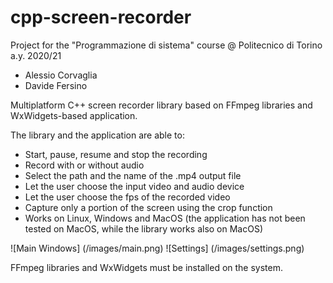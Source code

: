 # cpp-screen-recorder

Project for the "Programmazione di sistema" course @ Politecnico di Torino a.y. 2020/21

- Alessio Corvaglia
- Davide Fersino


Multiplatform C++ screen recorder library based on FFmpeg libraries and WxWidgets-based application.

The library and the application are able to:
- Start, pause, resume and stop the recording
- Record with or without audio
- Select the path and the name of the .mp4 output file
- Let the user choose the input video and audio device
- Let the user choose the fps of the recorded video
- Capture only a portion of the screen using the crop function
- Works on Linux, Windows and MacOS (the application has not been tested on MacOS, while the library works also on MacOS)

![Main Windows] (/images/main.png)
![Settings] (/images/settings.png)

FFmpeg libraries and WxWidgets must be installed on the system.
